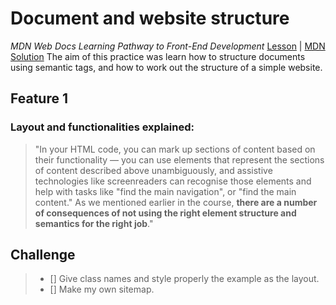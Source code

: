 # Document and website structure
_MDN Web Docs Learning Pathway to Front-End Development_
[Lesson](https://developer.mozilla.org/en-US/docs/Learn/HTML/Introduction_to_HTML/Document_and_website_structure) |  [MDN Solution](https://github.com/mdn/learning-area/tree/master/html/introduction-to-html/document_and_website_structure)
The aim of this practice was learn how to structure documents using semantic tags, and how to work out the structure of a simple website.
## Feature 1
### Layout and functionalities explained:
> "In your HTML code, you can mark up sections of content based on their functionality — you can use elements that represent the sections of content described above unambiguously, and assistive technologies like screenreaders can recognise those elements and help with tasks like "find the main navigation", or "find the main content." As we mentioned earlier in the course, **there are a number of consequences of not using the right element structure and semantics for the right job**."

## Challenge 
> - []  Give class names and style properly the example as the layout.
> - []  Make my own sitemap.